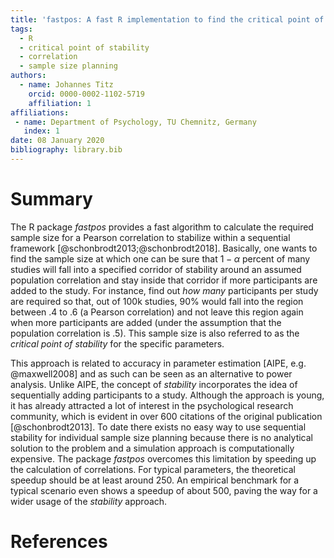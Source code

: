 ```yaml
---
title: 'fastpos: A fast R implementation to find the critical point of stability for a correlation'
tags:
  - R
  - critical point of stability
  - correlation
  - sample size planning
authors:
  - name: Johannes Titz
    orcid: 0000-0002-1102-5719
    affiliation: 1
affiliations:
 - name: Department of Psychology, TU Chemnitz, Germany
   index: 1
date: 08 January 2020
bibliography: library.bib
---
```


# Summary
The R package *fastpos* provides a fast algorithm to calculate the required sample size for a Pearson correlation to stabilize within a sequential framework [@schonbrodt2013;@schonbrodt2018]. Basically, one wants to find the sample size at which one can be sure that $1-\alpha$ percent of many studies will fall into a specified corridor of stability around an assumed population correlation and stay inside that corridor if more participants are added to the study. For instance, find out *how many* participants per study are required so that, out of 100k studies, 90% would fall into the region between .4 to .6 (a Pearson correlation) and not leave this region again when more participants are added (under the assumption that the population correlation is .5). This sample size is also referred to as the *critical point of stability* for the specific parameters.

This approach is related to accuracy in parameter estimation [AIPE, e.g. @maxwell2008] and as such can be seen as an alternative to power analysis. Unlike AIPE, the concept of *stability* incorporates the idea of sequentially adding participants to a study. Although the approach is young, it has already attracted a lot of interest in the psychological research community, which is evident in over 600 citations of the original publication [@schonbrodt2013]. To date there exists no easy way to use sequential stability for individual sample size planning because there is no analytical solution to the problem and a simulation approach is computationally expensive. The package *fastpos* overcomes this limitation by speeding up the calculation of correlations. For typical parameters, the theoretical speedup should be at least around 250. An empirical benchmark for a typical scenario even shows a speedup of about 500, paving the way for a wider usage of the *stability* approach.

# References
